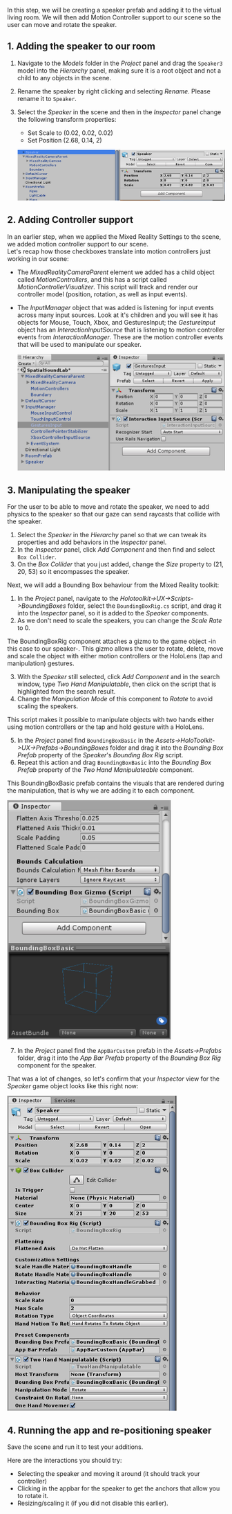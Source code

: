 <!-- ## 5. Controls --> 

In this step, we will be creating a speaker prefab and adding it to the virtual living room. We will then add Motion Controller support to our scene so the user can move and rotate the speaker. 

## 1. Adding the speaker to our room
1. Navigate to the *Models* folder in the *Project* panel and drag the `Speaker3` model into the *Hierarchy* panel, making sure it is a root object and not a child to any objects in the scene.   
2. Rename the speaker by right clicking and selecting *Rename*. Please rename it to `Speaker`.
3. Select the *Speaker* in the scene and then in the *Inspector* panel change the following transform properties:    
   - Set Scale to (0.02, 0.02, 0.02)    
   - Set Position (2.68, 0.14, 2) 

   ![Speaker transform details](../media/SpeakerTransformDetails.png)


## 2. Adding Controller support
In an earlier step, when we applied the Mixed Reality Settings to the scene, we added motion controller support to our scene.  
Let's recap how those checkboxes translate into motion controllers just working in our scene: 

- The *MixedRealityCameraParent* element we added has a child object called *MotionControllers*, and this has a script called *MotionControllerVisualizer*.  This script will track and render our controller model (position, rotation, as well as input events). 

- The *InputManager* object that was added is listening for input events across many input sources. Look at it's children and you will see it has objects for Mouse, Touch, Xbox, and GesturesInput; the *GestureInput* object has an *InteractionInputSource* that is listening to motion controller events from *InteractionManager*. These are the motion controller events that will be used to manipulate our speaker.  

   ![Speaker transform details](../media/GestureInput.png)


## 3. Manipulating the speaker
For the user to be able to move and rotate the speaker, we need to add physics to the speaker so that our gaze can send raycasts that collide with the speaker. 

1. Select the *Speaker* in the *Hierarchy* panel so that we can tweak its properties and add behaviors in the *Inspector* panel.  
2. In the *Inspector* panel, click *Add Component* and then find and select `Box Collider`.  
3. On the *Box Collider* that you just added, change the *Size* property to (21, 20, 53) so it encompasses the speaker.

Next, we will add a Bounding Box behaviour from the Mixed Reality toolkit: 

1. In the *Project* panel, navigate to the *Holotoolkit->UX->Scripts->BoundingBoxes* folder, select the `BoundingBoxRig.cs` script, and drag it into the *Inspector* panel, so it is added to the *Speaker* components. 
2. As we don't need to scale the speakers, you can change the *Scale Rate* to 0.

 <!-- ![Speaker transform details](../media/BoundingBox.png) -->

The BoundingBoxRig component attaches a gizmo to the game object -in this case to our speaker-. This gizmo allows the user to rotate, delete, move and scale the object with either motion controllers or the HoloLens (tap and manipulation) gestures.

3. With the *Speaker* still selected, click *Add Component* and in the search window, type *Two Hand Manipulatable*, then click on the script that is highlighted from the search result.  
4. Change the *Manipulation Mode* of this component to *Rotate* to avoid scaling the speakers.

This script makes it possible to manipulate objects with two hands either using motion controllers or the tap and hold gesture with a HoloLens. 

5. In the *Project* panel find `BoundingBoxBasic` in the *Assets->HoloToolkit->UX->Prefabs->BoundingBoxes* folder and drag it into the *Bounding Box Prefab* property of the *Speaker*'s *Bounding Box Rig* script.
6. Repeat this action and drag `BoundingBoxBasic` into the *Bounding Box Prefab* property of the *Two Hand Manipulateable* component.

This BoundingBoxBasic prefab contains the visuals that are rendered during the manipulation, that is why we are adding it to each component. 

![Bounding Box Basic prefab](../media/BoundingBoxGizmo.png)

7. In the *Project* panel find the `AppBarCustom` prefab in the *Assets->Prefabs* folder, drag it into the *App Bar Prefab* property of the *Bounding Box Rig* component for the speaker. 

<!-- ![Appbar prefab](../media/AppbarCustomPrefab.png) -->

That was a lot of changes, so let's confirm that your *Inspector* view for the *Speaker* game object looks like this right now:

![Speaker Components](../media/9.png)


## 4. Running the app and re-positioning speaker 

Save the scene and run it to test your additions. 

Here are the interactions you should try:       
- Selecting the speaker and moving it around (it should track your controller)    
- Clicking in the appbar for the speaker to get the anchors that allow you to rotate it.     
- Resizing/scaling it (if you did not disable this earlier).    
